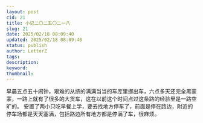 ```yaml
---
layout: post
cid: 21
title: 小记二〇二五〇二一八
slug: 21
date: 2025/02/18 08:09:40
updated: 2025/02/18 08:09:40
status: publish
author: LetterZ
tags: 
description: 
keyword: 
thumbnail: 
---
```



早晨五点五十闹钟，艰难的从挤的满满当当的车库里挪出车，六点多天还完全黑蒙蒙，一路上就有了很多的大货车，这在以前这个时间点过这条路的经验里是一路空旷的。
安置了两小只吃早餐上学，要去找地方停车了，前面是停在路边，附近的停车场都是天天塞满，包括路边所有地方都是停满了车，很麻烦。